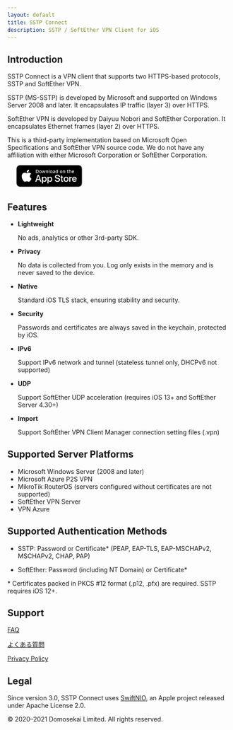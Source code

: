 ```yaml
---
layout: default
title: SSTP Connect
description: SSTP / SoftEther VPN Client for iOS
---
```


## Introduction

SSTP Connect is a VPN client that supports two HTTPS-based protocols, SSTP and SoftEther VPN.

SSTP (MS-SSTP) is developed by Microsoft and supported on Windows Server 2008 and later. It encapsulates IP traffic (layer 3) over HTTPS.

SoftEther VPN is developed by Daiyuu Nobori and SoftEther Corporation. It encapsulates Ethernet frames (layer 2) over HTTPS.

This is a third-party implementation based on Microsoft Open Specifications and SoftEther VPN source code. 
We do not have any affiliation with either Microsoft Corporation or SoftEther Corporation.

<a href='https://apps.apple.com/us/app/sstp-connect/id1543667909?itsct=apps_box&itscg=30200'><img alt='Download on the App Store' height="50" hspace="20" src='Download_on_the_App_Store_Badge_US-UK_RGB_blk_092917.svg'/></a>

## Features

- **Lightweight**

  No ads, analytics or other 3rd-party SDK.
  
- **Privacy**

  No data is collected from you. Log only exists in the memory and is never saved to the device.
    
- **Native**

  Standard iOS TLS stack, ensuring stability and security.
  
- **Security**

  Passwords and certificates are always saved in the keychain, protected by iOS.
    
- **IPv6**

  Support IPv6 network and tunnel (stateless tunnel only, DHCPv6 not supported)
  
- **UDP**

  Support SoftEther UDP acceleration (requires iOS 13+ and SoftEther Server 4.30+)

- **Import**

  Support SoftEther VPN Client Manager connection setting files (.vpn)

## Supported Server Platforms

- Microsoft Windows Server (2008 and later)
- Microsoft Azure P2S VPN
- MikroTik RouterOS (servers configured without certificates are not supported)
- SoftEther VPN Server
- VPN Azure

## Supported Authentication Methods

- SSTP: Password or Certificate* (PEAP, EAP-TLS, EAP-MSCHAPv2, MSCHAPv2, CHAP, PAP)

- SoftEther: Password (including NT Domain) or Certificate*

\* Certificates packed in PKCS #12 format (.p12, .pfx) are required. SSTP requires iOS 12+.

## Support

[FAQ](help.html)

[よくある質問](help-ja.html)

[Privacy Policy](privacy.html)

## Legal

Since version 3.0, SSTP Connect uses [SwiftNIO](https://github.com/apple/swift-nio), an Apple project released under Apache License 2.0.
  
© 2020–2021 Domosekai Limited.  All rights reserved.
